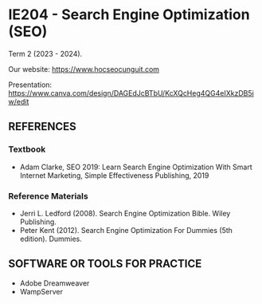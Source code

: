 # IE204 - Search Engine Optimization (SEO)
Term 2 (2023 - 2024).

Our website: https://www.hocseocunguit.com

Presentation: https://www.canva.com/design/DAGEdJcBTbU/KcXQcHeg4QG4eIXkzDB5iw/edit

## REFERENCES
### Textbook
- Adam Clarke, SEO 2019: Learn Search Engine Optimization With Smart Internet Marketing, Simple Effectiveness Publishing, 2019

### Reference Materials
- Jerri L. Ledford (2008). Search Engine Optimization Bible. Wiley Publishing.
- Peter Kent (2012). Search Engine Optimization For Dummies (5th edition). Dummies.

## SOFTWARE OR TOOLS FOR PRACTICE
- Adobe Dreamweaver
- WampServer
